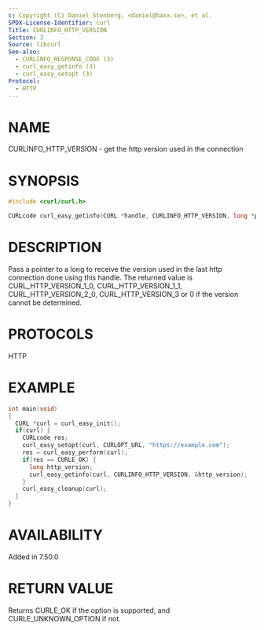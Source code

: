 ```yaml
---
c: Copyright (C) Daniel Stenberg, <daniel@haxx.se>, et al.
SPDX-License-Identifier: curl
Title: CURLINFO_HTTP_VERSION
Section: 3
Source: libcurl
See-also:
  - CURLINFO_RESPONSE_CODE (3)
  - curl_easy_getinfo (3)
  - curl_easy_setopt (3)
Protocol:
  - HTTP
---
```


# NAME

CURLINFO_HTTP_VERSION - get the http version used in the connection

# SYNOPSIS

~~~c
#include <curl/curl.h>

CURLcode curl_easy_getinfo(CURL *handle, CURLINFO_HTTP_VERSION, long *p);
~~~

# DESCRIPTION

Pass a pointer to a long to receive the version used in the last http
connection done using this handle. The returned value is
CURL_HTTP_VERSION_1_0, CURL_HTTP_VERSION_1_1, CURL_HTTP_VERSION_2_0,
CURL_HTTP_VERSION_3 or 0 if the version cannot be determined.

# PROTOCOLS

HTTP

# EXAMPLE

~~~c
int main(void)
{
  CURL *curl = curl_easy_init();
  if(curl) {
    CURLcode res;
    curl_easy_setopt(curl, CURLOPT_URL, "https://example.com");
    res = curl_easy_perform(curl);
    if(res == CURLE_OK) {
      long http_version;
      curl_easy_getinfo(curl, CURLINFO_HTTP_VERSION, &http_version);
    }
    curl_easy_cleanup(curl);
  }
}
~~~

# AVAILABILITY

Added in 7.50.0

# RETURN VALUE

Returns CURLE_OK if the option is supported, and CURLE_UNKNOWN_OPTION if not.
